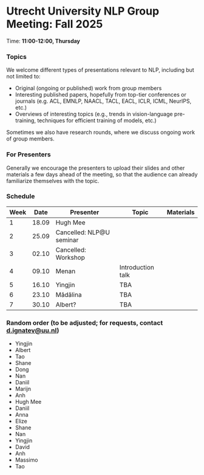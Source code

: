# Utrecht University NLP Group Meeting: Fall 2025

Time: **11:00-12:00, Thursday**

### Topics

We welcome different types of presentations relevant to NLP, including but not limited to:
- Original (ongoing or published) work from group members
- Interesting published papers, hopefully from top-tier conferences or journals
  (e.g. ACL, EMNLP, NAACL, TACL, EACL, ICLR, ICML, NeurIPS, etc.)
- Overviews of interesting topics
  (e.g., trends in vision-language pre-training, techniques for efficient training of models, etc.)

Sometimes we also have research rounds, where we discuss ongoing work of group members.

### For Presenters

Generally we encourage the presenters to upload their slides and other materials
a few days ahead of the meeting,
so that the audience can already familiarize themselves with the topic.

### Schedule

| Week | Date | Presenter | Topic | Materials |
| ---- | ----- | --------- | --------- | --------- |
| 1 | 18.09 | Hugh Mee |||
| 2 | 25.09 | Cancelled: NLP@U seminar |||
| 3 | 02.10 | Cancelled: Workshop |||
| 4 | 09.10 | Menan | Introduction talk ||
| 5 | 16.10 | Yingjin | TBA ||
| 6 | 23.10 | Mădălina | TBA ||
| 7 | 30.10 | Albert? | TBA ||

### Random order (to be adjusted; for requests, contact d.ignatev@uu.nl)
* Yingjin
* Albert
* Tao
* Shane
* Dong
* Nan
* Daniil
* Marijn
* Anh
* Hugh Mee
* Daniil
* Anna
* Elize
* Shane
* Nan
* Yingjin
* David
* Anh
* Massimo
* Tao
